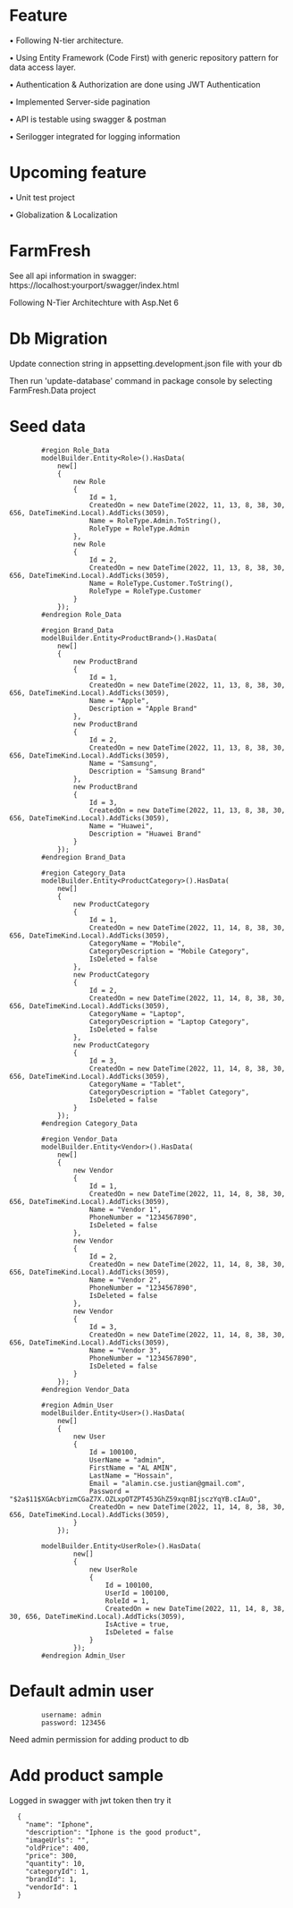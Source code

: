 # Feature
• Following N-tier architecture.

• Using Entity Framework (Code First) with generic repository
  pattern for data access layer.
  
• Authentication & Authorization are done using JWT Authentication

• Implemented Server-side pagination

• API is testable using swagger & postman

• Serilogger integrated for logging information

# Upcoming feature 

• Unit test project

• Globalization & Localization

# FarmFresh
  See all api information in swagger: https://localhost:yourport/swagger/index.html
  
  Following N-Tier Architechture with Asp.Net 6

# Db Migration
  Update connection string in appsetting.development.json file with your db 
  
  Then run 'update-database' command in package console by selecting FarmFresh.Data project


# Seed data

            #region Role_Data
            modelBuilder.Entity<Role>().HasData(
                new[]
                {
                    new Role
                    {
                        Id = 1,
                        CreatedOn = new DateTime(2022, 11, 13, 8, 38, 30, 656, DateTimeKind.Local).AddTicks(3059),
                        Name = RoleType.Admin.ToString(),
                        RoleType = RoleType.Admin
                    },
                    new Role
                    {
                        Id = 2,
                        CreatedOn = new DateTime(2022, 11, 13, 8, 38, 30, 656, DateTimeKind.Local).AddTicks(3059),
                        Name = RoleType.Customer.ToString(),
                        RoleType = RoleType.Customer
                    }
                });
            #endregion Role_Data

            #region Brand_Data
            modelBuilder.Entity<ProductBrand>().HasData(
                new[]
                {
                    new ProductBrand
                    {
                        Id = 1,
                        CreatedOn = new DateTime(2022, 11, 13, 8, 38, 30, 656, DateTimeKind.Local).AddTicks(3059),
                        Name = "Apple",
                        Description = "Apple Brand"
                    },
                    new ProductBrand
                    {
                        Id = 2,
                        CreatedOn = new DateTime(2022, 11, 13, 8, 38, 30, 656, DateTimeKind.Local).AddTicks(3059),
                        Name = "Samsung",
                        Description = "Samsung Brand"
                    },
                    new ProductBrand
                    {
                        Id = 3,
                        CreatedOn = new DateTime(2022, 11, 13, 8, 38, 30, 656, DateTimeKind.Local).AddTicks(3059),
                        Name = "Huawei",
                        Description = "Huawei Brand"
                    }
                });
            #endregion Brand_Data

            #region Category_Data
            modelBuilder.Entity<ProductCategory>().HasData(
                new[]
                {
                    new ProductCategory
                    {
                        Id = 1,
                        CreatedOn = new DateTime(2022, 11, 14, 8, 38, 30, 656, DateTimeKind.Local).AddTicks(3059),
                        CategoryName = "Mobile",
                        CategoryDescription = "Mobile Category",
                        IsDeleted = false
                    },
                    new ProductCategory
                    {
                        Id = 2,
                        CreatedOn = new DateTime(2022, 11, 14, 8, 38, 30, 656, DateTimeKind.Local).AddTicks(3059),
                        CategoryName = "Laptop",
                        CategoryDescription = "Laptop Category",
                        IsDeleted = false
                    },
                    new ProductCategory
                    {
                        Id = 3,
                        CreatedOn = new DateTime(2022, 11, 14, 8, 38, 30, 656, DateTimeKind.Local).AddTicks(3059),
                        CategoryName = "Tablet",
                        CategoryDescription = "Tablet Category",
                        IsDeleted = false
                    }
                });
            #endregion Category_Data

            #region Vendor_Data
            modelBuilder.Entity<Vendor>().HasData(
                new[]
                {
                    new Vendor
                    {
                        Id = 1,
                        CreatedOn = new DateTime(2022, 11, 14, 8, 38, 30, 656, DateTimeKind.Local).AddTicks(3059),
                        Name = "Vendor 1",
                        PhoneNumber = "1234567890",
                        IsDeleted = false
                    },
                    new Vendor
                    {
                        Id = 2,
                        CreatedOn = new DateTime(2022, 11, 14, 8, 38, 30, 656, DateTimeKind.Local).AddTicks(3059),
                        Name = "Vendor 2",
                        PhoneNumber = "1234567890",
                        IsDeleted = false
                    },
                    new Vendor
                    {
                        Id = 3,
                        CreatedOn = new DateTime(2022, 11, 14, 8, 38, 30, 656, DateTimeKind.Local).AddTicks(3059),
                        Name = "Vendor 3",
                        PhoneNumber = "1234567890",
                        IsDeleted = false
                    }
                });
            #endregion Vendor_Data

            #region Admin_User
            modelBuilder.Entity<User>().HasData(
                new[]
                {
                    new User
                    {
                        Id = 100100,
                        UserName = "admin",
                        FirstName = "AL AMIN",
                        LastName = "Hossain",
                        Email = "alamin.cse.justian@gmail.com",
                        Password = "$2a$11$XGAcbYizmCGaZ7X.OZLxpOTZPT453GhZ59xqnBIjsczYqYB.cIAuO",
                        CreatedOn = new DateTime(2022, 11, 14, 8, 38, 30, 656, DateTimeKind.Local).AddTicks(3059),
                    }
                });

            modelBuilder.Entity<UserRole>().HasData(
                    new[]
                    {
                        new UserRole
                        {
                            Id = 100100,
                            UserId = 100100,
                            RoleId = 1,
                            CreatedOn = new DateTime(2022, 11, 14, 8, 38, 30, 656, DateTimeKind.Local).AddTicks(3059),
                            IsActive = true,
                            IsDeleted = false
                        }
                    });
            #endregion Admin_User
            

# Default admin user
            username: admin
            password: 123456
            
Need admin permission for adding product to db

# Add product sample
Logged in swagger with jwt token then try it

      {
        "name": "Iphone",
        "description": "Iphone is the good product",
        "imageUrls": "",
        "oldPrice": 400,
        "price": 300,
        "quantity": 10,
        "categoryId": 1,
        "brandId": 1,
        "vendorId": 1
      }
